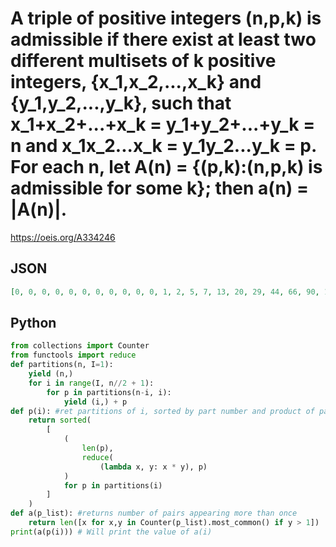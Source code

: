 # A triple of positive integers \(n,p,k\) is admissible if there exist at least two different multisets of k positive integers, \{x\_1,x\_2,\.\.\.,x\_k\} and \{y\_1,y\_2,\.\.\.,y\_k\}, such that x\_1\+x\_2\+\.\.\.\+x\_k \= y\_1\+y\_2\+\.\.\.\+y\_k \= n and x\_1x\_2\.\.\.x\_k \= y\_1y\_2\.\.\.y\_k \= p\. For each n, let A\(n\) \= \{\(p,k\):\(n,p,k\) is admissible for some k\}; then  a\(n\) \= \|A\(n\)\|\.
https://oeis.org/A334246
## JSON
```JSON
[0, 0, 0, 0, 0, 0, 0, 0, 0, 0, 0, 1, 2, 5, 7, 13, 20, 29, 44, 66, 90, 129, 174, 232, 306, 406, 520, 675, 851, 1068, 1329, 1640, 2001, 2460, 2989, 3615, 4342, 5202, 6204, 7381, 8697, 10256, 12042, 14069, 16435, 19090, 22141, 25607, 29534]
```
## Python
```Python
from collections import Counter
from functools import reduce
def partitions(n, I=1):
    yield (n,)
    for i in range(I, n//2 + 1):
        for p in partitions(n-i, i):
            yield (i,) + p
def p(i): #ret partitions of i, sorted by part number and product of parts
    return sorted(
        [
            (
                len(p),
                reduce(
                    (lambda x, y: x * y), p)
            )
            for p in partitions(i)
        ]
    )
def a(p_list): #returns number of pairs appearing more than once
    return len([x for x,y in Counter(p_list).most_common() if y > 1])
print(a(p(i))) # Will print the value of a(i)
```
